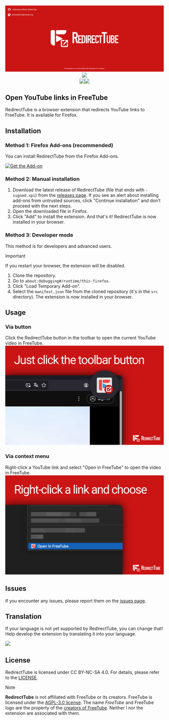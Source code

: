 <p align="center">
   <img src="/assets/banner.jpg" title="RedirectTube">
   <a href="https://addons.mozilla.org/firefox/addon/redirecttube/"><img src="https://img.shields.io/amo/rating/redirecttube%40stankiewiczm.eu?style=for-the-badge&logo=firefox&logoColor=white&label=Mozilla%20Add-ons%20Rating"></a>
   <br>
   <img src="https://app.codacy.com/project/badge/Grade/5fbd04d2b238474ca9c21fc62de6ecda"><a href="https://translate.codeberg.org/engage/redirecttube/"><img src="https://translate.codeberg.org/widget/redirecttube/ui/svg-badge.svg"></a>
</a>
</p>

## Open YouTube links in FreeTube

RedirectTube is a browser extension that redirects YouTube links to FreeTube. It is available for Firefox.

## Installation

### Method 1: Firefox Add-ons (recommended)

You can install RedirectTube from the Firefox Add-ons.

[![Get the Add-on](https://extensionworkshop.com/assets/img/documentation/publish/get-the-addon-178x60px.dad84b42.png)](https://addons.mozilla.org/pl/firefox/addon/redirecttube/)

### Method 2: Manual installation

1. Download the latest release of RedirectTube (file that ends with `-signed.xpi`) from the [releases page](https://github.com/MStankiewiczOfficial/RedirectTube/releases/). If you see an alert about installing add-ons from untrusted sources, click "Continue installation" and don’t proceed with the next steps.
2. Open the downloaded file in Firefox.
3. Click "Add" to install the extension.
   And that's it! RedirectTube is now installed in your browser.

### Method 3: Developer mode

This method is for developers and advanced users.

> [!IMPORTANT]
> If you restart your browser, the extension will be disabled.

1. Clone the repository.
2. Go to `about:debugging#/runtime/this-firefox`.
3. Click "Load Temporary Add-on".
4. Select the `manifest.json` file from the cloned repository (it's in the `src` directory).
   The extension is now installed in your browser.

## Usage

### Via button

Click the RedirectTube button in the toolbar to open the current YouTube video in FreeTube.
![](/assets/toolbar.jpg)

### Via context menu

Right-click a YouTube link and select "Open in FreeTube" to open the video in FreeTube.
![](/assets/context-menu.jpg)

## Issues

If you encounter any issues, please report them on the [issues page](https://github.com/MStankiewiczOfficial/RedirectTube/issues/).

## Translation

If your language is not yet supported by RedirectTube, you can change that! Help develop the extension by translating it into your language.

[![](https://translate.codeberg.org/widget/redirecttube/ui/open-graph.png)](https://translate.codeberg.org/engage/redirecttube/)

## License

RedirectTube is licensed under CC BY-NC-SA 4.0. For details, please refer to the [LICENSE](LICENSE.md).

> [!NOTE]
> **RedirectTube** is not affiliated with FreeTube or its creators. FreeTube is licensed under the [AGPL-3.0 license](https://github.com/FreeTubeApp/FreeTube/blob/master/LICENSE). The name *FreeTube* and FreeTube logo are the property of the [creators of FreeTube](https://docs.freetubeapp.io/credits/). Neither I nor the extension are associated with them.
